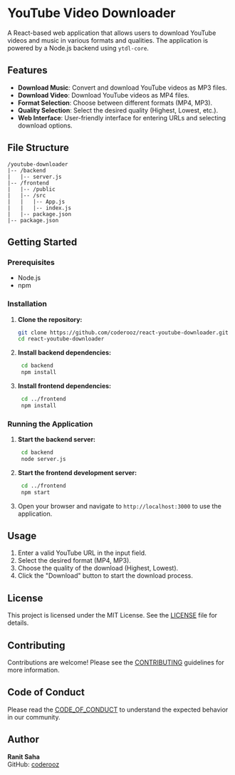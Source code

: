 # YouTube Video Downloader

A React-based web application that allows users to download YouTube videos and music in various formats and qualities. The application is powered by a Node.js backend using `ytdl-core`.

## Features

- **Download Music**: Convert and download YouTube videos as MP3 files.
- **Download Video**: Download YouTube videos as MP4 files.
- **Format Selection**: Choose between different formats (MP4, MP3).
- **Quality Selection**: Select the desired quality (Highest, Lowest, etc.).
- **Web Interface**: User-friendly interface for entering URLs and selecting download options.

## File Structure

```
/youtube-downloader
|-- /backend
|   |-- server.js
|-- /frontend
|   |-- /public
|   |-- /src
|   |   |-- App.js
|   |   |-- index.js
|   |-- package.json
|-- package.json
```

## Getting Started

### Prerequisites

- Node.js
- npm

### Installation

1. **Clone the repository:**
   ```bash
   git clone https://github.com/coderooz/react-youtube-downloader.git
   cd react-youtube-downloader
   ```

2. **Install backend dependencies:**
   ```bash
    cd backend
    npm install
   ```

3. **Install frontend dependencies:**
   ```bash
    cd ../frontend
    npm install
   ```

### Running the Application

1. **Start the backend server:**
   ```bash
    cd backend
    node server.js
   ```

2. **Start the frontend development server:**
   ```bash
    cd ../frontend
    npm start
   ```

3. Open your browser and navigate to `http://localhost:3000` to use the application.

## Usage

1. Enter a valid YouTube URL in the input field.
2. Select the desired format (MP4, MP3).
3. Choose the quality of the download (Highest, Lowest).
4. Click the "Download" button to start the download process.

## License

This project is licensed under the MIT License. See the [LICENSE](LICENSE) file for details.

## Contributing

Contributions are welcome! Please see the [CONTRIBUTING](CONTRIBUTING.md) guidelines for more information.

## Code of Conduct

Please read the [CODE_OF_CONDUCT](CODE_OF_CONDUCT.md) to understand the expected behavior in our community.

## Author

**Ranit Saha**  
GitHub: [coderooz](https://github.com/coderooz)
